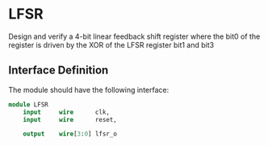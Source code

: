 # LFSR

Design and verify a 4-bit linear feedback shift register where the bit0 of the register is driven by the XOR of the LFSR register bit1 and bit3

## Interface Definition

The module should have the following interface:

```SystemVerilog
module LFSR
    input     wire      clk,
    input     wire      reset,

    output    wire[3:0] lfsr_o
```